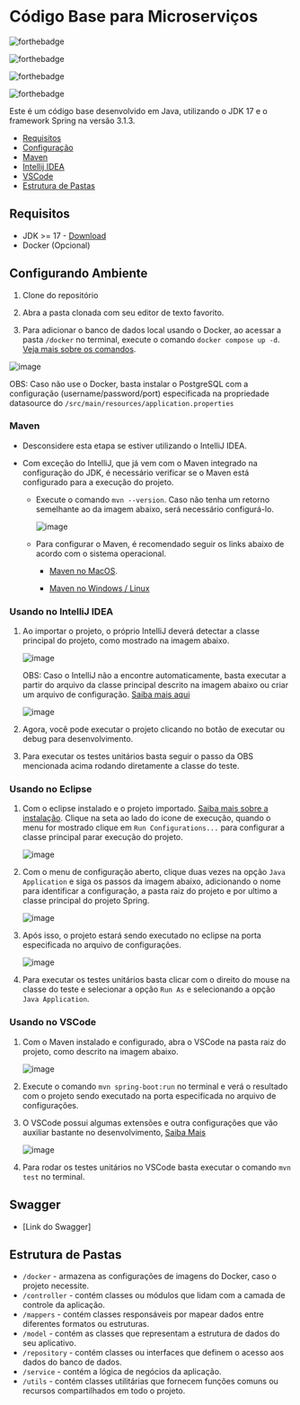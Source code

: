 # Código Base para Microserviços

![forthebadge](https://img.shields.io/badge/Spring-6DB33F.svg?style=for-the-badge&logo=Spring&logoColor=white)

![forthebadge](https://img.shields.io/badge/Spring%20Boot-6DB33F.svg?style=for-the-badge&logo=Spring-Boot&logoColor=white)

![forthebadge](https://img.shields.io/badge/Apache%20Maven-C71A36.svg?style=for-the-badge&logo=Apache-Maven&logoColor=white)

![forthebadge](https://img.shields.io/badge/PostgreSQL-4169E1.svg?style=for-the-badge&logo=PostgreSQL&logoColor=white)

Este é um código base desenvolvido em Java, utilizando o JDK 17 e o framework Spring na versão 3.1.3.

- [Requisitos](#requisitos)
- [Configuração](#configurando-ambiente)
- [Maven](#maven)
- [Intellij IDEA](#usando-no-intellij-idea)
- [VSCode](#usando-no-vscode)
- [Estrutura de Pastas](#estrutura-de-pastas)

## Requisitos

- JDK >= 17 - [Download](https://jdk.java.net/archive/)
- Docker (Opcional)

## Configurando Ambiente

1. Clone do repositório

2. Abra a pasta clonada com seu editor de texto favorito.

3. Para adicionar o banco de dados local usando o Docker, ao acessar a pasta `/docker` no terminal, execute o comando `docker compose up -d`. [Veja mais sobre os comandos](https://docs.docker.com/engine/reference/commandline/compose_up).

![image](https://raw.githubusercontent.com/clizioguedes/images/main/ufrn/acer/sellercenter/ms-base/docker-compose.png)

OBS: Caso não use o Docker, basta instalar o PostgreSQL com a configuração (username/password/port) especificada na propriedade datasource do `/src/main/resources/application.properties`

### Maven

- Desconsidere esta etapa se estiver utilizando o IntelliJ IDEA.

- Com exceção do IntelliJ, que já vem com o Maven integrado na configuração do JDK, é necessário verificar se o Maven está configurado para a execução do projeto.

  - Execute o comando `mvn --version`. Caso não tenha um retorno semelhante ao da imagem abaixo, será necessário configurá-lo.

    ![image](https://raw.githubusercontent.com/clizioguedes/images/main/ufrn/acer/sellercenter/ms-base/maven-version.png)

  - Para configurar o Maven, é recomendado seguir os links abaixo de acordo com o sistema operacional.

    - [Maven no MacOS](https://www.digitalocean.com/community/tutorials/install-maven-mac-os).

    - [Maven no Windows / Linux](https://www.baeldung.com/install-maven-on-windows-linux-mac)

### Usando no IntelliJ IDEA

1. Ao importar o projeto, o próprio IntelliJ deverá detectar a classe principal do projeto, como mostrado na imagem abaixo.

   ![image](https://raw.githubusercontent.com/clizioguedes/images/main/ufrn/acer/sellercenter/ms-base/exec-intellij.png)

   OBS: Caso o IntelliJ não a encontre automaticamente, basta executar a partir do arquivo da classe principal descrito na imagem abaixo ou criar um arquivo de configuração. [Saiba mais aqui](https://www.jetbrains.com/help/idea/run-debug-configuration-spring-boot.html)

   ![image](https://raw.githubusercontent.com/clizioguedes/images/main/ufrn/acer/sellercenter/ms-base/exec-class-intellij.png)

2. Agora, você pode executar o projeto clicando no botão de executar ou debug para desenvolvimento.

3. Para executar os testes unitários basta seguir o passo da OBS mencionada acima rodando diretamente a classe do teste.

### Usando no Eclipse

1. Com o eclipse instalado e o projeto importado. [Saiba mais sobre a instalação](https://www3.ntu.edu.sg/home/ehchua/programming/howto/eclipsejava_howto.html). Clique na seta ao lado do icone de execução, quando o menu for mostrado clique em `Run Configurations...` para configurar a classe principal parar execução do projeto.

   ![image](https://raw.githubusercontent.com/clizioguedes/images/main/ufrn/acer/sellercenter/ms-base/eclipse-step-1.png)

2. Com o menu de configuração aberto, clique duas vezes na opção `Java Application` e siga os passos da imagem abaixo, adicionando o nome para identificar a configuração, a pasta raiz do projeto e por ultimo a classe principal do projeto Spring.

   ![image](https://raw.githubusercontent.com/clizioguedes/images/main/ufrn/acer/sellercenter/ms-base/eclipse-step-2.png)

3. Após isso, o projeto estará sendo executado no eclipse na porta especificada no arquivo de configurações.

   ![image](https://raw.githubusercontent.com/clizioguedes/images/main/ufrn/acer/sellercenter/ms-base/eclipse-step-3.png)

4. Para executar os testes unitários basta clicar com o direito do mouse na classe do teste e selecionar a opção `Run As` e selecionando a opção `Java Application`.

### Usando no VSCode

1. Com o Maven instalado e configurado, abra o VSCode na pasta raiz do projeto, como descrito na imagem abaixo.

   ![image](https://raw.githubusercontent.com/clizioguedes/images/main/ufrn/acer/sellercenter/ms-base/vscode-terminal.png)

2. Execute o comando `mvn spring-boot:run` no terminal e verá o resultado com o projeto sendo executado na porta especificada no arquivo de configurações.

3. O VSCode possui algumas extensões e outra configurações que vão auxiliar bastante no desenvolvimento, [Saiba Mais](https://www.notion.so/VSCode-6553d92244ad4be8854201b950cdb40f?pvs=4)

   ![image](https://raw.githubusercontent.com/clizioguedes/images/main/ufrn/acer/sellercenter/ms-base/vscode-terminal-executed.png)

4. Para rodar os testes unitários no VSCode basta executar o comando `mvn test` no terminal.

## Swagger

- [Link do Swagger]

## Estrutura de Pastas

- `/docker` - armazena as configurações de imagens do Docker, caso o projeto necessite.
- `/controller` - contém classes ou módulos que lidam com a camada de controle da aplicação.
- `/mappers` - contém classes responsáveis por mapear dados entre diferentes formatos ou estruturas.
- `/model` - contém as classes que representam a estrutura de dados do seu aplicativo.
- `/repository` - contém classes ou interfaces que definem o acesso aos dados do banco de dados.
- `/service` - contém a lógica de negócios da aplicação.
- `/utils` - contém classes utilitárias que fornecem funções comuns ou recursos compartilhados em todo o projeto.
